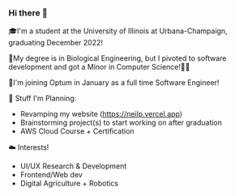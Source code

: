 ### Hi there 👋

🎓I'm a student at the University of Illinois at Urbana-Champaign, graduating December 2022!


📖My degree is in Biological Engineering, but I pivoted to software development and got a Minor in Computer Science!🧑‍💻


🏢I'm joining Optum in January as a full time Software Engineer! 

🔭 Stuff I'm Planning:
- Revamping my website (https://neilp.vercel.app)
- Brainstorming project(s) to start working on after graduation
- AWS Cloud Course + Certification 

☁️ Interests!
- UI/UX Research & Development
- Frontend/Web dev
- Digital Agriculture + Robotics 


<!--
**neilmp2/neilmp2** is a ✨ _special_ ✨ repository because its `README.md` (this file) appears on your GitHub profile.

Here are some ideas to get you started:

- 🔭 I’m currently working on ...
- 🌱 I’m currently learning ...
- 👯 I’m looking to collaborate on ...
- 🤔 I’m looking for help with ...
- 💬 Ask me about ...
- 📫 How to reach me: ...
- 😄 Pronouns: ...
- ⚡ Fun fact: ...
-->
